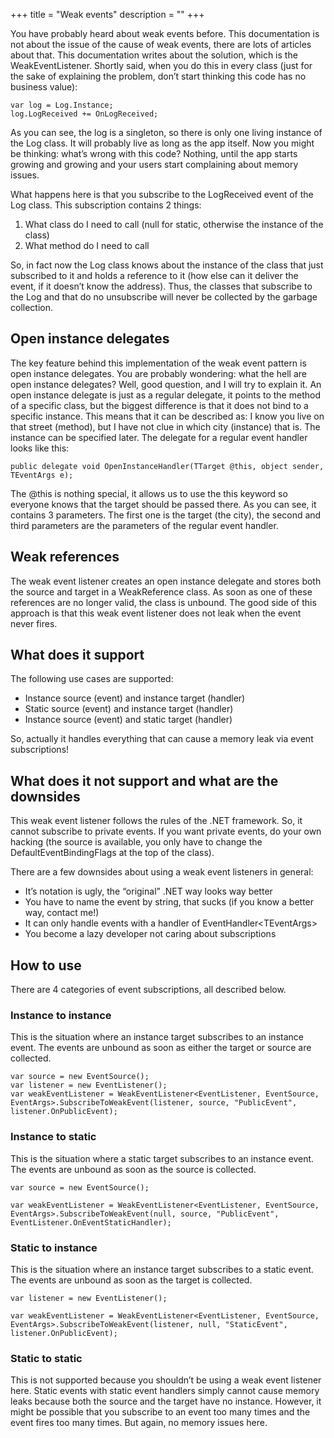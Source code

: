 +++
title = "Weak events" 
description = ""
+++

You have probably heard about weak events before. This documentation is not about the issue of the cause of weak events, there are lots of articles about that. This documentation writes about the solution, which is the WeakEventListener. Shortly said, when you do this in every class (just for the sake of explaining the problem, don’t start thinking this code has no business value):

```
var log = Log.Instance;
log.LogReceived += OnLogReceived;
```

As you can see, the log is a singleton, so there is only one living instance of the Log class. It will probably live as long as the app itself. Now you might be thinking: what’s wrong with this code? Nothing, until the app starts growing and growing and your users start complaining about memory issues.

What happens here is that you subscribe to the LogReceived event of the Log class. This subscription contains 2 things:

1.  What class do I need to call (null for static, otherwise the instance of the class)
2.  What method do I need to call

So, in fact now the Log class knows about the instance of the class that just subscribed to it and holds a reference to it (how else can it deliver the event, if it doesn’t know the address). Thus, the classes that subscribe to the Log and that do no unsubscribe will never be collected by the garbage collection.

## Open instance delegates

The key feature behind this implementation of the weak event pattern is open instance delegates. You are probably wondering: what the hell are open instance delegates? Well, good question, and I will try to explain it. An open instance delegate is just as a regular delegate, it points to the method of a specific class, but the biggest difference is that it does not bind to a specific instance. This means that it can be described as: I know you live on that street (method), but I have not clue in which city (instance) that is. The instance can be specified later. The delegate for a regular event handler looks like this:

```
public delegate void OpenInstanceHandler(TTarget @this, object sender, TEventArgs e);
```

The @this is nothing special, it allows us to use the this keyword so everyone knows that the target should be passed there. As you can see, it contains 3 parameters. The first one is the target (the city), the second and third parameters are the parameters of the regular event handler.

## Weak references

The weak event listener creates an open instance delegate and stores both the source and target in a WeakReference class. As soon as one of these references are no longer valid, the class is unbound. The good side of this approach is that this weak event listener does not leak when the event never fires.

## What does it support

The following use cases are supported:

-   Instance source (event) and instance target (handler)
-   Static source (event) and instance target (handler)
-   Instance source (event) and static target (handler)

So, actually it handles everything that can cause a memory leak via event subscriptions!

## What does it not support and what are the downsides

This weak event listener follows the rules of the .NET framework. So, it cannot subscribe to private events. If you want private events, do your own hacking (the source is available, you only have to change the DefaultEventBindingFlags at the top of the class).

There are a few downsides about using a weak event listeners in general:

-   It’s notation is ugly, the “original” .NET way looks way better
-   You have to name the event by string, that sucks (if you know a better way, contact me!)
-   It can only handle events with a handler of EventHandler\<TEventArgs\>
-   You become a lazy developer not caring about subscriptions

## How to use

There are 4 categories of event subscriptions, all described below.

### Instance to instance

This is the situation where an instance target subscribes to an instance event. The events are unbound as soon as either the target or source are collected.

```
var source = new EventSource();
var listener = new EventListener();
var weakEventListener = WeakEventListener<EventListener, EventSource, EventArgs>.SubscribeToWeakEvent(listener, source, "PublicEvent", listener.OnPublicEvent);
```

### Instance to static

This is the situation where a static target subscribes to an instance event. The events are unbound as soon as the source is collected.

```
var source = new EventSource();

var weakEventListener = WeakEventListener<EventListener, EventSource, EventArgs>.SubscribeToWeakEvent(null, source, "PublicEvent", EventListener.OnEventStaticHandler);
```

### Static to instance

This is the situation where an instance target subscribes to a static event. The events are unbound as soon as the target is collected.

```
var listener = new EventListener();

var weakEventListener = WeakEventListener<EventListener, EventSource, EventArgs>.SubscribeToWeakEvent(listener, null, "StaticEvent", listener.OnPublicEvent);
```

### Static to static

This is not supported because you shouldn’t be using a weak event listener here. Static events with static event handlers simply cannot cause memory leaks because both the source and the target have no instance. However, it might be possible that you subscribe to an event too many times and the event fires too many times. But again, no memory issues here.

